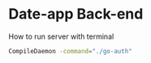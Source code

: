 # Date-app Back-end

How to run server with terminal

```bash
CompileDaemon -command="./go-auth"
```